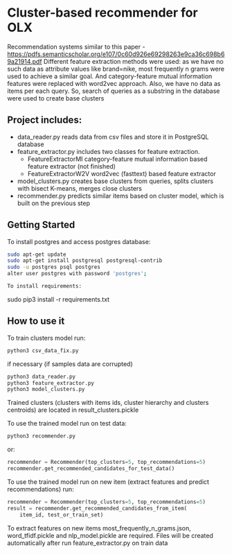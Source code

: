 # Cluster-based recommender for OLX

Recommendation systems similar to this paper -
https://pdfs.semanticscholar.org/e107/0c60d926e69298263e9ca36c698b69a21914.pdf
Different feature extraction methods were used: as we have no such data as
attribute values like brand=nike, most frequently n grams were used to
achieve a similar goal. And category-feature mutual information features were
replaced with word2vec approach.
Also, we have no data as items per each query. So, search of queries as a
substring in the database were used to create base clusters

## Project includes:

 - data_reader.py reads data from csv files and store it in PostgreSQL database
 - feature_extractor.py includes two classes for feature extraction.
   - FeatureExtractorMI category-feature mutual information based feature
extractor (not finished)
   - FeatureExtractorW2V word2vec (fasttext) based feature extractor
 - model_clusters.py creates base clusters from queries,
splits clusters with bisect K-means, merges close clusters
 - recommender.py predicts similar items based on cluster model, which is
built on the previous step

## Getting Started

To install postgres and access postgres database:

```sh
sudo apt-get update
sudo apt-get install postgresql postgresql-contrib
sudo -u postgres psql postgres
alter user postgres with password 'postgres';
```
```sh
To install requirements:
```
sudo pip3 install -r requirements.txt

## How to use it

To train clusters model run:

```sh
python3 csv_data_fix.py
```
if necessary (if samples data are corrupted)

```sh
python3 data_reader.py
python3 feature_extractor.py
python3 model_clusters.py
```

Trained clusters (clusters with items ids, cluster hierarchy and clusters
centroids) are located in result_clusters.pickle

To use the trained model run on test data:

```sh
python3 recommender.py
```

or:

```python
recommender = Recommender(top_clusters=5, top_recommendations=5)
recommender.get_recommended_candidates_for_test_data()
```

To use the trained model run on new item (extract features and predict
recommendations) run:

```python
recommender = Recommender(top_clusters=5, top_recommendations=5)
result = recommender.get_recommended_candidates_from_item(
    item_id, test_or_train_set)
```

To extract features on new items most_frequently_n_grams.json,
word_tfidf.pickle and nlp_model.pickle are required. Files will be created
automatically after run feature_extractor.py on train data